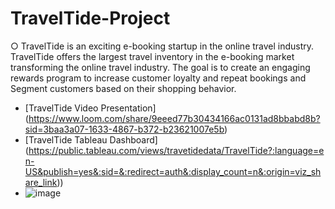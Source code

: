 # TravelTide-Project

○ TravelTide is an exciting e-booking startup in the online travel industry. TravelTide offers the largest travel inventory in the e-booking market transforming the online travel industry. The goal is to create an engaging rewards program to increase customer loyalty and repeat bookings and Segment customers based on their shopping behavior.

- [TravelTide Video Presentation] (https://www.loom.com/share/9eeed77b30434166ac0131ad8bbabd8b?sid=3baa3a07-1633-4867-b372-b23621007e5b)
- [TravelTide Tableau Dashboard] (https://public.tableau.com/views/travetidedata/TravelTide?:language=en-US&publish=yes&:sid=&:redirect=auth&:display_count=n&:origin=viz_share_link))
- ![image](https://github.com/user-attachments/assets/6573ebe0-fa29-4d01-b3c3-c2159c6e6010)

